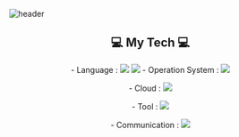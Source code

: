 ![header](https://capsule-render.vercel.app/api?type=rounded&color=auto&height=300&section=header&text=YEONSUN%20YOON&fontSize=70&fontColor=000080)

<h2 align="center"> 💻  My Tech 💻 </h2>
<p align="center"> - Language : <img src="https://img.shields.io/badge/Python-3776AB?style=flat-square&logo=Python&logoColor=white"/> <img src="https://img.shields.io/badge/ShellScript-#4EAA25?style=flat-square&logo=GNU Bash&logoColor=white/></p>
<p align="center"> - Operation System : <img src="https://img.shields.io/badge/Linux-FCC624?style=flat-square&logo=linux&logoColor=white"/></p>
<p align="center"> - Cloud : <img src="https://img.shields.io/badge/Amazon%20AWS-232F3E?style=flat-square&logo=Amazon%20AWS&logoColor=white"/></p>
<p align="center"> - Tool : <img src="http://img.shields.io/badge/Jenkins-D24939?style=flat-square&logo=jenkins&logoColor=white"/></p>
<p align="center"> - Communication : <img src="https://img.shields.io/badge/GitHub-181717?style=flat-square&logo=github&logoColor=white"/></p>
